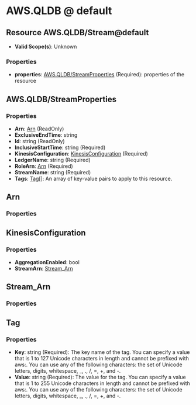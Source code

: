 # AWS.QLDB @ default

## Resource AWS.QLDB/Stream@default
* **Valid Scope(s)**: Unknown
### Properties
* **properties**: [AWS.QLDB/StreamProperties](#awsqldbstreamproperties) (Required): properties of the resource

## AWS.QLDB/StreamProperties
### Properties
* **Arn**: [Arn](#arn) (ReadOnly)
* **ExclusiveEndTime**: string
* **Id**: string (ReadOnly)
* **InclusiveStartTime**: string (Required)
* **KinesisConfiguration**: [KinesisConfiguration](#kinesisconfiguration) (Required)
* **LedgerName**: string (Required)
* **RoleArn**: [Arn](#arn) (Required)
* **StreamName**: string (Required)
* **Tags**: [Tag](#tag)[]: An array of key-value pairs to apply to this resource.

## Arn
### Properties

## KinesisConfiguration
### Properties
* **AggregationEnabled**: bool
* **StreamArn**: [Stream_Arn](#streamarn)

## Stream_Arn
### Properties

## Tag
### Properties
* **Key**: string (Required): The key name of the tag. You can specify a value that is 1 to 127 Unicode characters in length and cannot be prefixed with aws:. You can use any of the following characters: the set of Unicode letters, digits, whitespace, _, ., /, =, +, and -. 
* **Value**: string (Required): The value for the tag. You can specify a value that is 1 to 255 Unicode characters in length and cannot be prefixed with aws:. You can use any of the following characters: the set of Unicode letters, digits, whitespace, _, ., /, =, +, and -. 


